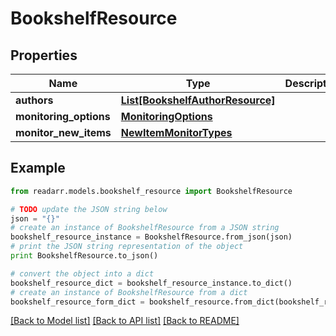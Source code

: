 # BookshelfResource


## Properties

Name | Type | Description | Notes
------------ | ------------- | ------------- | -------------
**authors** | [**List[BookshelfAuthorResource]**](BookshelfAuthorResource.md) |  | [optional] 
**monitoring_options** | [**MonitoringOptions**](MonitoringOptions.md) |  | [optional] 
**monitor_new_items** | [**NewItemMonitorTypes**](NewItemMonitorTypes.md) |  | [optional] 

## Example

```python
from readarr.models.bookshelf_resource import BookshelfResource

# TODO update the JSON string below
json = "{}"
# create an instance of BookshelfResource from a JSON string
bookshelf_resource_instance = BookshelfResource.from_json(json)
# print the JSON string representation of the object
print BookshelfResource.to_json()

# convert the object into a dict
bookshelf_resource_dict = bookshelf_resource_instance.to_dict()
# create an instance of BookshelfResource from a dict
bookshelf_resource_form_dict = bookshelf_resource.from_dict(bookshelf_resource_dict)
```
[[Back to Model list]](../README.md#documentation-for-models) [[Back to API list]](../README.md#documentation-for-api-endpoints) [[Back to README]](../README.md)


